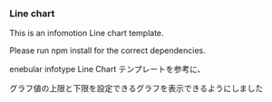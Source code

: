 ### Line chart ###
This is an infomotion Line chart template. 

Please run npm install for the correct dependencies.



enebular infotype Line Chart テンプレートを参考に、

グラフ値の上限と下限を設定できるグラフを表示できるようにしました